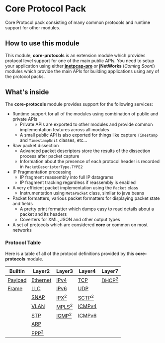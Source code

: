 # Core Protocol Pack
Core Protocol pack consisting of many common protocols and runtime support for other modules.

## How to use this module
This module, **core-protocols** is an extension module which provides protocol level support for one of the main public APIs. You need to setup your application using either [**jnetpcap-pro**][jnetpcap-pro] or **jNetWorks** (_Coming Soon!_) modules which provide the main APIs for building applications using any of the protocol packs.

## What's inside
The **core-protocols** module provides support for the following services:
- Runtime support for all of the modules using combination of public and private APIs
  - Private APIs are exported to other modules and provide common implementation features across all modules
  - A small public API is also exported for things like capture `Timestamp` and `TimestampUnit` classes, etc...
- Raw packet dissection
  - Advanced packet descriptors store the results of the dissection process after packet capture
  - Information about the presence of each protocol header is recorded in `PacketDescriptorType.TYPE2`
- IP Fragmentation processing
  - IP fragment reassembly into full IP datagrams
  - IP fragment tracking regardless if reassembly is enabled
- A very efficient packet implementation using the `Packet` class
  - Instrumentation using `MetaPacket` class, similar to java beans
- Packet formatters, various packet formatters for displaying packet state and fields
  - A pretty print formatter which dumps easy to read details about a packet and its headers
  - Coverters for XML, JSON and other output types
- A set of protocols which are considered **core** or common on most networks

### Protocol Table
Here is a table of all of the protocol definitions provided by this **core-protocols** module.

| Builtin | Layer2  | Layer3 | Layer4 | Layer7 |
|---------|---------|--------|--------|--------|
|[Payload][payload]  |[Ethernet][eth] |[IPv4][ip4]    |[TCP][tcp]     |[DHCP<sup>2</sup>][phase2]    |
|[Frame][frame]    |[LLC][llc] |[IPv6][ip6]    |[UDP][udp]     |
|         |[SNAP][snap]     |[IPX<sup>2</sup>][phase2]     |[SCTP<sup>2</sup>][phase2]    |
|         |[VLAN][vlan]      |[MPLS<sup>2</sup>][phase2]    |[ICMPv4][icmp4]
|         |[STP][stp]      |[IGMP<sup>2</sup>][phase2]    |[ICMPv6][icmp6]
|         |[ARP][arp] |        |        |
|         |[PPP<sup>2</sup>][phase2] |        |        |

[payload]: https://github.com/slytechs-repos/core-protocols/blob/develop/src/main/java/com/slytechs/protocol/Payload.java
[frame]: https://github.com/slytechs-repos/core-protocols/blob/develop/src/main/java/com/slytechs/protocol/Frame.java
[eth]: https://github.com/slytechs-repos/core-protocols/blob/develop/src/main/java/com/slytechs/protocol/pack/core/Ethernet.java
[arp]: https://github.com/slytechs-repos/core-protocols/blob/develop/src/main/java/com/slytechs/protocol/pack/core/Arp.java
[ip4]: https://github.com/slytechs-repos/core-protocols/blob/develop/src/main/java/com/slytechs/protocol/pack/core/Ip4.java
[ip6]: https://github.com/slytechs-repos/core-protocols/blob/develop/src/main/java/com/slytechs/protocol/pack/core/Ip6.java
[udp]: https://github.com/slytechs-repos/core-protocols/blob/develop/src/main/java/com/slytechs/protocol/pack/core/Udp.java
[tcp]: https://github.com/slytechs-repos/core-protocols/blob/develop/src/main/java/com/slytechs/protocol/pack/core/Tcp.java
[icmp4]: https://github.com/slytechs-repos/core-protocols/blob/develop/src/main/java/com/slytechs/protocol/pack/core/Icmp4.java
[icmp6]: https://github.com/slytechs-repos/core-protocols/blob/develop/src/main/java/com/slytechs/protocol/pack/core/Icmp6.java
[llc]: https://github.com/slytechs-repos/core-protocols/blob/develop/src/main/java/com/slytechs/protocol/pack/core/Llc.java
[snap]: https://github.com/slytechs-repos/core-protocols/blob/develop/src/main/java/com/slytechs/protocol/pack/core/Snap.java
[vlan]: https://github.com/slytechs-repos/core-protocols/blob/develop/src/main/java/com/slytechs/protocol/pack/core/Vlan.java
[stp]: https://github.com/slytechs-repos/core-protocols/blob/develop/src/main/java/com/slytechs/protocol/pack/core/Stp.java
[phase2]: https://github.com/slytechs-repos/core-protocols/pull/5
[jnetpcap]: https://github.com/slytechs-repos/jnetpcap
[jnetpcap-pro]: https://github.com/slytechs-repos/jnetpcap-pro
